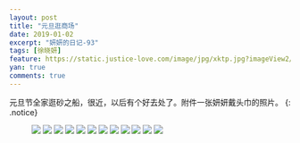 ```yaml
---
layout: post
title: "元旦逛商场"
date: 2019-01-02
excerpt: "妍妍的日记-93"
tags: [徐晓妍]
feature: https://static.justice-love.com/image/jpg/xktp.jpg?imageView2/1/w/1200/h/500
yan: true
comments: true
---
```

元旦节全家逛砂之船，很近，以后有个好去处了。附件一张妍妍戴头巾的照片。
{: .notice}
<figure>
    <img src="{{ site.staticUrl }}/yanyan/image/yuandanshazhichuan1.jpg?imageMogr2/auto-orient" />
    <img src="{{ site.staticUrl }}/yanyan/image/yuandanshazhichuan2.jpg?imageMogr2/auto-orient" />
    <img src="{{ site.staticUrl }}/yanyan/image/yuandanshazhichuan3.jpg?imageMogr2/auto-orient" />
    <img src="{{ site.staticUrl }}/yanyan/image/yuandanshazhichuan5.jpg?imageMogr2/auto-orient" />
    <img src="{{ site.staticUrl }}/yanyan/image/yuandanshazhichuan6.jpg?imageMogr2/auto-orient" />
    <img src="{{ site.staticUrl }}/yanyan/image/yuandanshazhichuan7.jpg?imageMogr2/auto-orient" />
    <img src="{{ site.staticUrl }}/yanyan/image/yuandanshazhichuan8.jpg?imageMogr2/auto-orient" />
    <img src="{{ site.staticUrl }}/yanyan/image/yuandanshazhichuan9.jpg?imageMogr2/auto-orient" />
    <img src="{{ site.staticUrl }}/yanyan/image/yuandanshazhichuan10.jpg?imageMogr2/auto-orient" />
    <img src="{{ site.staticUrl }}/yanyan/image/yuandanshazhichuan11.jpg?imageMogr2/auto-orient" />
    <img src="{{ site.staticUrl }}/yanyan/image/yuandanshazhichuan12.jpg?imageMogr2/auto-orient" />
    <img src="{{ site.staticUrl }}/yanyan/image/yuandanshazhichuan4.jpg?imageMogr2/auto-orient" />
</figure>
